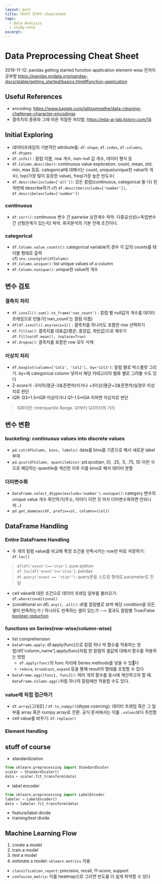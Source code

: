 ```yaml
---
layout: post
title: 데이터 전처리 cheatsheet
tags:
  - Data Analysis
  - study-note
excerpt: 
---
```


# Data Preprocessing Cheat Sheet
2019-11-12: pandas getting started function application element-wise 전까지 공부함 https://pandas.pydata.org/pandas-docs/stable/getting_started/basics.html#function-application

## Useful References
- encoding: https://www.kaggle.com/lalitsomnathe/data-cleaning-challenge-character-encodings  
- 결측치의 종류와 그에 따른 적절한 처리법: https://eda-ai-lab.tistory.com/14



## Initial Exploring
- 데이터프레임의 기본적인 attribute들: `df.shape`, `df.index`, `df.columns`, `df.dtypes`
- `df.info()` : 칼럼 이름, row 개수, non-null 값 개수, 데이터 형식 등
- `df.Column.describe()`: continuous value exploration. count, mean, std. min, max 등등. categorical에 대해서는 count, unique(unique한 value의 개수), top(가장 많이 등장한 value), freq(가장 높은 빈도수)
- `df.describe(include=['all'])`: 모든 칼럼(continuous, categorical 둘 다) 한꺼번에 describe하기 cf) `df.describe(include=['number'])`, `df.describe(exclude=['number'])`

### continuous
- `df.corr()`: continuous 변수 간 pairwise 상관계수 파악. 다중공선성(=독립변수 간 선형관계가 있는지) 파악. 회귀분석의 기본 전제 조건이다.

### categorical
- `df.Column.value_counts()`: categorical variable의 경우 각 값의 counts를 테이블 형태로 출력   
cf) `sns.countplot(dfColumn)`
- `df.Column.unique()`: list unique values of a column
- `df.Column.nunique()`: unique한 value의 개수

## 변수 검토
### 결측치 처리
- `df.isnull().sum().to_frame('nan_count')` : 칼럼 별 null값의 개수를 데이터 프레임으로 만들기('nan_count'는 칼럼 이름)
- `df[df.isnull().any(axis=1)]` : 결측치를 하나라도 포함한 row 선택하기
- `df.fillna()`: 결측치를 대표값(평균, 중앙값, 최빈값)으로 채우기 `df.fillna(df.mean(), inplace=True)` 
- `df.dropna()`: 결측치를 포함한 row 모두 삭제

### 이상치 처리
- `df.boxplot(column=['Col1', 'Col2'], by='Col3')`: 칼럼 별로 박스플랏 그리기. by=에 categorical column 넣어서 해당 카테고리의 밸류 별로 그려볼 수도 있다
- Z-score가 -3이하(평균-3표준편차)이거나 +3이상(평균+3표준편차)일경우 이상치로 판단
- IQR: Q3+1.5\*IQR 이상이거나 Q1-1.5\*IGA 이하면 이상치로 판단
> IQR이란: Interquartile Range. Q1부터 Q3까지의 거리

## 변수 변환
### bucketing: continuous values into discrete values
- `pd.cut(dfColumn, bins, labels)`: data를 bins를 기준으로 해서 새로운 label 부여
- `pd.qcut(dfColumn, quantilebins)`: pd.qcut(arr, [0, .25, .5, .75, 1]) 이런 식으로 해당하는 quantile을 계산한 이후 이를 bins로 해서 데이터 분할

### 더미변수화
- `DataFrame.select_dtypes(exclude='number').nunique()`: category 변수의 unique value 개수 확인하기(주소, 아이디 이런 것 까지 더미변수화하면 안되니까...)
- `pd.get_dummies(df, prefix=col, columns=[col])`

## DataFrame Handling
### Entire DataFrame Handling

- 두 개의 칼럼 value를 비교해 특정 조건을 만족시키는 row만 따로 저장하기: `df.loc[]`  
  
> `df[df['event']=='stim']`: pure python   
> `df.loc[df['event']=='stim']`: pandas  
> `df.query("event == 'stim'")`: query문을 스트링 형태로 parameter로 전달  
  
- cell value에 대한 조건으로 데이터 프레임 일부를 불러오기: `df.where(conditional)`
- (conditional on df)`.any()`, `.all()`: df를 칼럼별로 보며 해당 condition을 모든 셀이 만족하는가 / 하나라도 만족하는 셀이 있는가 --> 결과도 칼럼별 True/False [boolean reduction](
https://pandas.pydata.org/pandas-docs/stable/getting_started/basics.html#boolean-reductions)

### functions on Series(row-wise/column-wise)
- list comprehension
- `DataFrame.apply`: df.apply(func)으로 칼럼 하나 씩 함수를 적용하는 방법/df['column_name'].apply(func)처럼 한 칼럼의 셀값에 대해서 함수를 적용하는 방법
    - `df.apply(func)`의 func 자리에 Series methods를 넣을 수 있다
    - `reduce`, `broadcast`, `expand` 등을 통해 result의 형태를 조정할 수 있다
- `DataFrame.agg([func1, func2])`: 여러 개의 함수를 동시에 계산하고자 할 때. `DataFrame.Column.agg()`처럼 하나의 칼럼에만 적용할 수도 있다.

### value에 직접 접근하기
- `df.array`(그대로) / `df.to_numpy()`(dtype coercing): 데이터 프레임 혹은 그 일부를 array 혹은 numpy array로 전환. 공식 문서에서는 이를 `.values`보다 추천함
- cell value를 바꾸기: `df.replace()`

### Element Handling

## stuff of course
- standardization
```python
from sklearn.preprocessing import StandardScaler
scaler = StandardScaler()
data = scaler.fit_transform(data)
```
- label encoder
```python
from sklearn.preprocessing import LabelEncoder
labeler = LabelEncoder()
data = labeler.fit_transform(data)
```
- feature/label divide
- training/test divide

## Machine Learning Flow
1. create a model
2. train a model
3. test a model
4. estimate a model: `sklearn.metrics` 이용
- `classification_report`: precision, recall, f1-score, support
- `confusion_matrix`: 이를 heatmap으로 그리면 빈도를 더 쉽게 파악할 수 있다
